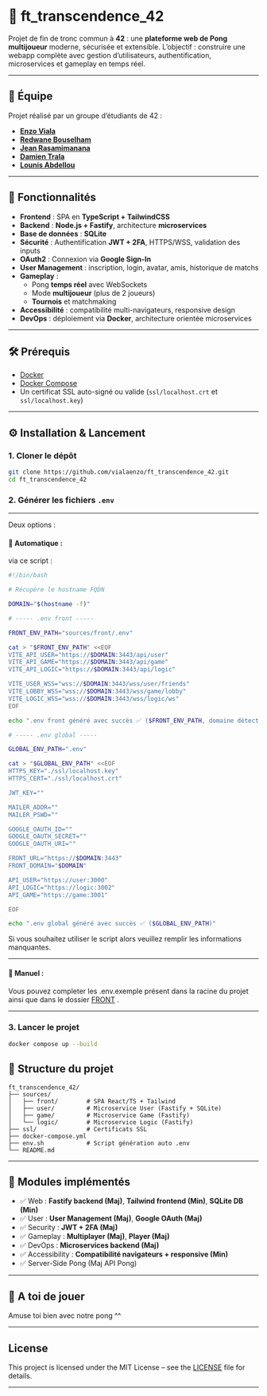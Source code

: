 # 🏓 ft_transcendence_42

Projet de fin de tronc commun à **42** : une **plateforme web de Pong multijoueur** moderne, sécurisée et extensible.
L’objectif : construire une webapp complète avec gestion d’utilisateurs, authentification, microservices et gameplay en temps réel.

---

## 👥 Équipe

Projet réalisé par un groupe d’étudiants de 42 :

- **[Enzo Viala](https://github.com/vialaenzo)**
- **[Redwane Bouselham](https://github.com/Boubouss)**
- **[Jean Rasamimanana](https://github.com/Fano435)**
- **[Damien Trala](https://github.com/Undeadamien)**
- **[Lounis Abdellou](https://github.com/LounisAbdellou)**

---

## 🚀 Fonctionnalités

- **Frontend** : SPA en **TypeScript + TailwindCSS**
- **Backend** : **Node.js + Fastify**, architecture **microservices**
- **Base de données** : **SQLite**
- **Sécurité** : Authentification **JWT + 2FA**, HTTPS/WSS, validation des inputs
- **OAuth2** : Connexion via **Google Sign-In**
- **User Management** : inscription, login, avatar, amis, historique de matchs
- **Gameplay** :
  - Pong **temps réel** avec WebSockets
  - Mode **multijoueur** (plus de 2 joueurs)
  - **Tournois** et matchmaking
- **Accessibilité** : compatibilité multi-navigateurs, responsive design
- **DevOps** : déploiement via **Docker**, architecture orientée microservices

---

## 🛠️ Prérequis

- [Docker](https://docs.docker.com/get-docker/)
- [Docker Compose](https://docs.docker.com/compose/)
- Un certificat SSL auto-signé ou valide (`ssl/localhost.crt` et `ssl/localhost.key`)

---

## ⚙️ Installation & Lancement

### 1. Cloner le dépôt

```bash
git clone https://github.com/vialaenzo/ft_transcendence_42.git
cd ft_transcendence_42
```

### 2. Générer les fichiers `.env`

---

Deux options :

#### 🔹 Automatique :

via ce script :

```bash
#!/bin/bash

# Récupère le hostname FQDN

DOMAIN="$(hostname -f)"

# ----- .env front -----

FRONT_ENV_PATH="sources/front/.env"

cat > "$FRONT_ENV_PATH" <<EOF
VITE_API_USER="https://$DOMAIN:3443/api/user"
VITE_API_GAME="https://$DOMAIN:3443/api/game"
VITE_API_LOGIC="https://$DOMAIN:3443/api/logic"

VITE_USER_WSS="wss://$DOMAIN:3443/wss/user/friends"
VITE_LOBBY_WSS="wss://$DOMAIN:3443/wss/game/lobby"
VITE_LOGIC_WSS="wss://$DOMAIN:3443/wss/logic/ws"
EOF

echo ".env front généré avec succès ✅ ($FRONT_ENV_PATH, domaine détecté : $DOMAIN)"

# ----- .env global -----

GLOBAL_ENV_PATH=".env"

cat > "$GLOBAL_ENV_PATH" <<EOF
HTTPS_KEY="./ssl/localhost.key"
HTTPS_CERT="./ssl/localhost.crt"

JWT_KEY=""

MAILER_ADDR=""
MAILER_PSWD=""

GOOGLE_OAUTH_ID=""
GOOGLE_OAUTH_SECRET=""
GOOGLE_OAUTH_URI=""

FRONT_URL="https://$DOMAIN:3443"
FRONT_DOMAIN="$DOMAIN"

API_USER="https://user:3000"
API_LOGIC="https://logic:3002"
API_GAME="https://game:3001"

EOF

echo ".env global généré avec succès ✅ ($GLOBAL_ENV_PATH)"

```

Si vous souhaitez utiliser le script alors veuillez remplir les informations manquantes.

---

#### 🔹 Manuel :

Vous pouvez completer les .env.exemple présent dans la racine du projet ainsi que dans le dossier [FRONT](./sources/front) .

---

### 3. Lancer le projet

```bash
docker compose up --build
```

## 📂 Structure du projet

```
ft_transcendence_42/
├── sources/
│   ├── front/        # SPA React/TS + Tailwind
│   ├── user/         # Microservice User (Fastify + SQLite)
│   ├── game/         # Microservice Game (Fastify)
│   └── logic/        # Microservice Logic (Fastify)
├── ssl/              # Certificats SSL
├── docker-compose.yml
├── env.sh            # Script génération auto .env
└── README.md
```

---

## 🧪 Modules implémentés

- ✅ Web : **Fastify backend (Maj)**, **Tailwind frontend (Min)**, **SQLite DB (Min)**
- ✅ User : **User Management (Maj)**, **Google OAuth (Maj)**
- ✅ Security : **JWT + 2FA (Maj)**
- ✅ Gameplay : **Multiplayer (Maj)**, **Player (Maj)**
- ✅ DevOps : **Microservices backend (Maj)**
- ✅ Accessibility : **Compatibilité navigateurs + responsive (Min)**
- ✅ Server-Side Pong (Maj API Pong)

---

## 📧 A toi de jouer

Amuse toi bien avec notre pong ^^

---

## License

This project is licensed under the MIT License – see the [LICENSE](LICENSE) file for details.

---
